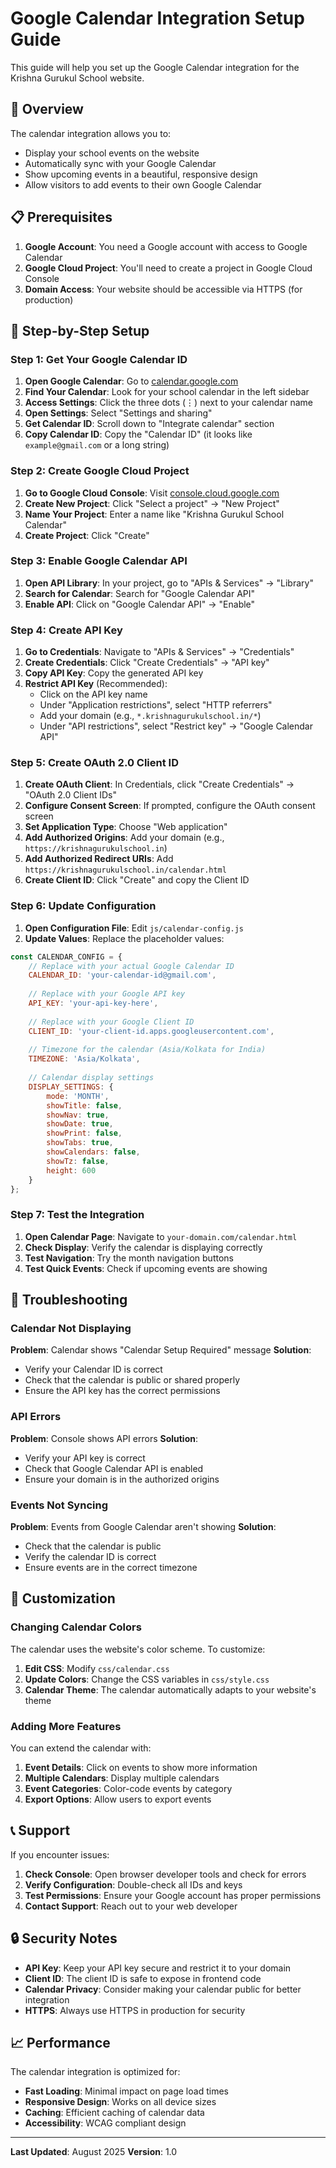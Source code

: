 # Google Calendar Integration Setup Guide

This guide will help you set up the Google Calendar integration for the Krishna Gurukul School website.

## 🎯 Overview

The calendar integration allows you to:
- Display your school events on the website
- Automatically sync with your Google Calendar
- Show upcoming events in a beautiful, responsive design
- Allow visitors to add events to their own Google Calendar

## 📋 Prerequisites

1. **Google Account**: You need a Google account with access to Google Calendar
2. **Google Cloud Project**: You'll need to create a project in Google Cloud Console
3. **Domain Access**: Your website should be accessible via HTTPS (for production)

## 🚀 Step-by-Step Setup

### Step 1: Get Your Google Calendar ID

1. **Open Google Calendar**: Go to [calendar.google.com](https://calendar.google.com)
2. **Find Your Calendar**: Look for your school calendar in the left sidebar
3. **Access Settings**: Click the three dots (⋮) next to your calendar name
4. **Open Settings**: Select "Settings and sharing"
5. **Get Calendar ID**: Scroll down to "Integrate calendar" section
6. **Copy Calendar ID**: Copy the "Calendar ID" (it looks like `example@gmail.com` or a long string)

### Step 2: Create Google Cloud Project

1. **Go to Google Cloud Console**: Visit [console.cloud.google.com](https://console.cloud.google.com)
2. **Create New Project**: Click "Select a project" → "New Project"
3. **Name Your Project**: Enter a name like "Krishna Gurukul School Calendar"
4. **Create Project**: Click "Create"

### Step 3: Enable Google Calendar API

1. **Open API Library**: In your project, go to "APIs & Services" → "Library"
2. **Search for Calendar**: Search for "Google Calendar API"
3. **Enable API**: Click on "Google Calendar API" → "Enable"

### Step 4: Create API Key

1. **Go to Credentials**: Navigate to "APIs & Services" → "Credentials"
2. **Create Credentials**: Click "Create Credentials" → "API key"
3. **Copy API Key**: Copy the generated API key
4. **Restrict API Key** (Recommended):
   - Click on the API key name
   - Under "Application restrictions", select "HTTP referrers"
   - Add your domain (e.g., `*.krishnagurukulschool.in/*`)
   - Under "API restrictions", select "Restrict key" → "Google Calendar API"

### Step 5: Create OAuth 2.0 Client ID

1. **Create OAuth Client**: In Credentials, click "Create Credentials" → "OAuth 2.0 Client IDs"
2. **Configure Consent Screen**: If prompted, configure the OAuth consent screen
3. **Set Application Type**: Choose "Web application"
4. **Add Authorized Origins**: Add your domain (e.g., `https://krishnagurukulschool.in`)
5. **Add Authorized Redirect URIs**: Add `https://krishnagurukulschool.in/calendar.html`
6. **Create Client ID**: Click "Create" and copy the Client ID

### Step 6: Update Configuration

1. **Open Configuration File**: Edit `js/calendar-config.js`
2. **Update Values**: Replace the placeholder values:

```javascript
const CALENDAR_CONFIG = {
    // Replace with your actual Google Calendar ID
    CALENDAR_ID: 'your-calendar-id@gmail.com',
    
    // Replace with your Google API key
    API_KEY: 'your-api-key-here',
    
    // Replace with your Google Client ID
    CLIENT_ID: 'your-client-id.apps.googleusercontent.com',
    
    // Timezone for the calendar (Asia/Kolkata for India)
    TIMEZONE: 'Asia/Kolkata',
    
    // Calendar display settings
    DISPLAY_SETTINGS: {
        mode: 'MONTH',
        showTitle: false,
        showNav: true,
        showDate: true,
        showPrint: false,
        showTabs: true,
        showCalendars: false,
        showTz: false,
        height: 600
    }
};
```

### Step 7: Test the Integration

1. **Open Calendar Page**: Navigate to `your-domain.com/calendar.html`
2. **Check Display**: Verify the calendar is displaying correctly
3. **Test Navigation**: Try the month navigation buttons
4. **Test Quick Events**: Check if upcoming events are showing

## 🔧 Troubleshooting

### Calendar Not Displaying

**Problem**: Calendar shows "Calendar Setup Required" message
**Solution**: 
- Verify your Calendar ID is correct
- Check that the calendar is public or shared properly
- Ensure the API key has the correct permissions

### API Errors

**Problem**: Console shows API errors
**Solution**:
- Verify your API key is correct
- Check that Google Calendar API is enabled
- Ensure your domain is in the authorized origins

### Events Not Syncing

**Problem**: Events from Google Calendar aren't showing
**Solution**:
- Check that the calendar is public
- Verify the calendar ID is correct
- Ensure events are in the correct timezone

## 🎨 Customization

### Changing Calendar Colors

The calendar uses the website's color scheme. To customize:

1. **Edit CSS**: Modify `css/calendar.css`
2. **Update Colors**: Change the CSS variables in `css/style.css`
3. **Calendar Theme**: The calendar automatically adapts to your website's theme

### Adding More Features

You can extend the calendar with:

1. **Event Details**: Click on events to show more information
2. **Multiple Calendars**: Display multiple calendars
3. **Event Categories**: Color-code events by category
4. **Export Options**: Allow users to export events

## 📞 Support

If you encounter issues:

1. **Check Console**: Open browser developer tools and check for errors
2. **Verify Configuration**: Double-check all IDs and keys
3. **Test Permissions**: Ensure your Google account has proper permissions
4. **Contact Support**: Reach out to your web developer

## 🔒 Security Notes

- **API Key**: Keep your API key secure and restrict it to your domain
- **Client ID**: The client ID is safe to expose in frontend code
- **Calendar Privacy**: Consider making your calendar public for better integration
- **HTTPS**: Always use HTTPS in production for security

## 📈 Performance

The calendar integration is optimized for:
- **Fast Loading**: Minimal impact on page load times
- **Responsive Design**: Works on all device sizes
- **Caching**: Efficient caching of calendar data
- **Accessibility**: WCAG compliant design

---

**Last Updated**: August 2025
**Version**: 1.0 